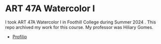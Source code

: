# ART 47A Watercolor I
I took ART 47A Watercolor I in Foothill College during Summer 2024 . This repo archived my work for this course. My professor was Hiliary Gomes.
* [Profilio](https://docs.google.com/presentation/d/1yDzeKBdMLKW72tQFilXZxXcyW9TijE9I_hrt_qTYmAA/edit?usp=sharing)
